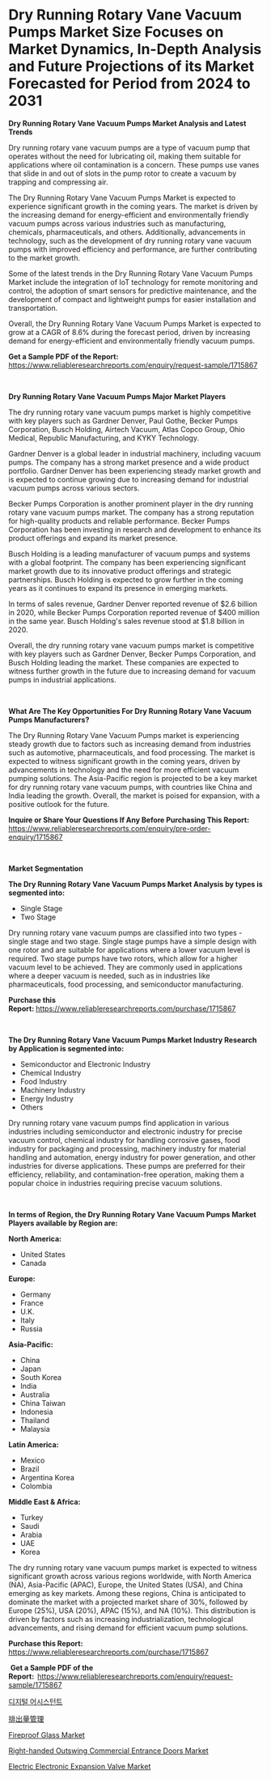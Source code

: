 <p><h1>Dry Running Rotary Vane Vacuum Pumps Market Size Focuses on Market Dynamics, In-Depth Analysis and Future Projections of its Market Forecasted for Period from 2024 to 2031</h1></p><p><strong>Dry Running Rotary Vane Vacuum Pumps Market Analysis and Latest Trends</strong></p>
<p><p>Dry running rotary vane vacuum pumps are a type of vacuum pump that operates without the need for lubricating oil, making them suitable for applications where oil contamination is a concern. These pumps use vanes that slide in and out of slots in the pump rotor to create a vacuum by trapping and compressing air.</p><p>The Dry Running Rotary Vane Vacuum Pumps Market is expected to experience significant growth in the coming years. The market is driven by the increasing demand for energy-efficient and environmentally friendly vacuum pumps across various industries such as manufacturing, chemicals, pharmaceuticals, and others. Additionally, advancements in technology, such as the development of dry running rotary vane vacuum pumps with improved efficiency and performance, are further contributing to the market growth.</p><p>Some of the latest trends in the Dry Running Rotary Vane Vacuum Pumps Market include the integration of IoT technology for remote monitoring and control, the adoption of smart sensors for predictive maintenance, and the development of compact and lightweight pumps for easier installation and transportation.</p><p>Overall, the Dry Running Rotary Vane Vacuum Pumps Market is expected to grow at a CAGR of 8.6% during the forecast period, driven by increasing demand for energy-efficient and environmentally friendly vacuum pumps.</p></p>
<p><strong>Get a Sample PDF of the Report:&nbsp;</strong> <a href="https://www.reliableresearchreports.com/enquiry/request-sample/1715867">https://www.reliableresearchreports.com/enquiry/request-sample/1715867</a></p>
<p>&nbsp;</p>
<p><strong>Dry Running Rotary Vane Vacuum Pumps Major Market Players</strong></p>
<p><p>The dry running rotary vane vacuum pumps market is highly competitive with key players such as Gardner Denver, Paul Gothe, Becker Pumps Corporation, Busch Holding, Airtech Vacuum, Atlas Copco Group, Ohio Medical, Republic Manufacturing, and KYKY Technology. </p><p>Gardner Denver is a global leader in industrial machinery, including vacuum pumps. The company has a strong market presence and a wide product portfolio. Gardner Denver has been experiencing steady market growth and is expected to continue growing due to increasing demand for industrial vacuum pumps across various sectors.</p><p>Becker Pumps Corporation is another prominent player in the dry running rotary vane vacuum pumps market. The company has a strong reputation for high-quality products and reliable performance. Becker Pumps Corporation has been investing in research and development to enhance its product offerings and expand its market presence.</p><p>Busch Holding is a leading manufacturer of vacuum pumps and systems with a global footprint. The company has been experiencing significant market growth due to its innovative product offerings and strategic partnerships. Busch Holding is expected to grow further in the coming years as it continues to expand its presence in emerging markets.</p><p>In terms of sales revenue, Gardner Denver reported revenue of $2.6 billion in 2020, while Becker Pumps Corporation reported revenue of $400 million in the same year. Busch Holding's sales revenue stood at $1.8 billion in 2020.</p><p>Overall, the dry running rotary vane vacuum pumps market is competitive with key players such as Gardner Denver, Becker Pumps Corporation, and Busch Holding leading the market. These companies are expected to witness further growth in the future due to increasing demand for vacuum pumps in industrial applications.</p></p>
<p>&nbsp;</p>
<p><strong>What Are The Key Opportunities For Dry Running Rotary Vane Vacuum Pumps Manufacturers?</strong></p>
<p><p>The Dry Running Rotary Vane Vacuum Pumps market is experiencing steady growth due to factors such as increasing demand from industries such as automotive, pharmaceuticals, and food processing. The market is expected to witness significant growth in the coming years, driven by advancements in technology and the need for more efficient vacuum pumping solutions. The Asia-Pacific region is projected to be a key market for dry running rotary vane vacuum pumps, with countries like China and India leading the growth. Overall, the market is poised for expansion, with a positive outlook for the future.</p></p>
<p><strong>Inquire or Share Your Questions If Any Before Purchasing This Report:</strong> <a href="https://www.reliableresearchreports.com/enquiry/pre-order-enquiry/1715867">https://www.reliableresearchreports.com/enquiry/pre-order-enquiry/1715867</a></p>
<p>&nbsp;</p>
<p><strong>Market Segmentation</strong></p>
<p><strong>The Dry Running Rotary Vane Vacuum Pumps Market Analysis by types is segmented into:</strong></p>
<p><ul><li>Single Stage</li><li>Two Stage</li></ul></p>
<p><p>Dry running rotary vane vacuum pumps are classified into two types - single stage and two stage. Single stage pumps have a simple design with one rotor and are suitable for applications where a lower vacuum level is required. Two stage pumps have two rotors, which allow for a higher vacuum level to be achieved. They are commonly used in applications where a deeper vacuum is needed, such as in industries like pharmaceuticals, food processing, and semiconductor manufacturing.</p></p>
<p><strong>Purchase this Report:&nbsp;</strong><a href="https://www.reliableresearchreports.com/purchase/1715867">https://www.reliableresearchreports.com/purchase/1715867</a></p>
<p>&nbsp;</p>
<p><strong>The Dry Running Rotary Vane Vacuum Pumps Market Industry Research by Application is segmented into:</strong></p>
<p><ul><li>Semiconductor and Electronic Industry</li><li>Chemical Industry</li><li>Food Industry</li><li>Machinery Industry</li><li>Energy Industry</li><li>Others</li></ul></p>
<p><p>Dry running rotary vane vacuum pumps find application in various industries including semiconductor and electronic industry for precise vacuum control, chemical industry for handling corrosive gases, food industry for packaging and processing, machinery industry for material handling and automation, energy industry for power generation, and other industries for diverse applications. These pumps are preferred for their efficiency, reliability, and contamination-free operation, making them a popular choice in industries requiring precise vacuum solutions.</p></p>
<p>&nbsp;</p>
<p><strong>In terms of Region, the Dry Running Rotary Vane Vacuum Pumps Market Players available by Region are:</strong></p>
<p>
    <p> <strong> North America: </strong>
        <ul>
            <li>United States</li>
            <li>Canada</li>
        </ul>
        </p> 
    <p> <strong> Europe: </strong>
        <ul>
            <li>Germany</li>
            <li>France</li>
            <li>U.K.</li>
            <li>Italy</li>
            <li>Russia</li>
        </ul>
        </p> 
    <p> <strong> Asia-Pacific: </strong>
        <ul>
            <li>China</li>
            <li>Japan</li>
            <li>South Korea</li>
            <li>India</li>
            <li>Australia</li>
            <li>China Taiwan</li>
            <li>Indonesia</li>
            <li>Thailand</li>
            <li>Malaysia</li>
        </ul>
        </p> 
    <p> <strong> Latin America: </strong>
        <ul>
            <li>Mexico</li>
            <li>Brazil</li>
            <li>Argentina Korea</li>
            <li>Colombia</li>
        </ul>
        </p> 
    <p> <strong> Middle East & Africa: </strong>
        <ul>
            <li>Turkey</li>
            <li>Saudi</li>
            <li>Arabia</li>
            <li>UAE</li>
            <li>Korea</li>
        </ul>
    </p>
    </p>
<p><p>The dry running rotary vane vacuum pumps market is expected to witness significant growth across various regions worldwide, with North America (NA), Asia-Pacific (APAC), Europe, the United States (USA), and China emerging as key markets. Among these regions, China is anticipated to dominate the market with a projected market share of 30%, followed by Europe (25%), USA (20%), APAC (15%), and NA (10%). This distribution is driven by factors such as increasing industrialization, technological advancements, and rising demand for efficient vacuum pump solutions.</p></p>
<p><strong>Purchase this Report: </strong><a href="https://www.reliableresearchreports.com/purchase/1715867">https://www.reliableresearchreports.com/purchase/1715867</a></p>
<p>&nbsp;<strong>Get a Sample PDF of the Report:&nbsp;&nbsp;</strong><a href="https://www.reliableresearchreports.com/enquiry/request-sample/1715867">https://www.reliableresearchreports.com/enquiry/request-sample/1715867</a></p>
<p><strong></strong></p>
<p><p><a href="https://medium.com/@brandonramos59/%EB%94%94%EC%A7%80%ED%84%88-%EC%96%B4%EC%8B%9C%EC%8A%A4%ED%84%B4%ED%8A%B8-%EC%8B%9C%EC%9E%A5-%EB%B3%B4%EA%B3%A0%EC%84%9C%EB%8A%94-%EC%9D%B4-%EC%8B%9C%EC%9E%A5%EC%9D%98-%EC%B5%9C%EC%8B%A0-%ED%8A%B8%EB%A0%8C%EB%93%9C%EC%99%80-%EC%84%B1%EC%9E%A5-%EA%B8%B0%ED%9A%8C%EB%A5%BC-%EB%B0%9D%ED%98%80%EC%A4%8D%EB%8B%88%EB%8B%A4-7b7b969ee0f8">디지털 어시스턴트</a></p><p><a href="https://medium.com/@dashawnmoen/%E6%8E%92%E5%87%BA%E7%AE%A1%E7%90%86%E3%83%9E%E3%83%BC%E3%82%B1%E3%83%83%E3%83%88-%E5%B8%82%E5%A0%B4%E3%82%B7%E3%82%A7%E3%82%A2-%E5%B8%82%E5%A0%B4%E5%8B%95%E5%90%91-%E4%BB%8A%E5%BE%8C%E3%81%AE%E6%88%90%E9%95%B7%E3%82%92%E6%8E%A2%E3%82%8B-aab367aa4799">排出量管理</a></p><p><a href="https://view.publitas.com/reportprime-1/fireproof-glass-market-analysis-examines-its-scope-on-growth-opportunities-and-forecasted-trends-spanning-from-2024-to-2031/">Fireproof Glass Market</a></p><p><a href="https://noble-drawer-34c.notion.site/Right-handed-Outswing-Commercial-Entrance-Doors-Market-Size-Focuses-on-Market-Dynamics-In-Depth-Ana-33ba146e18e4433b960e32befb09781a">Right-handed Outswing Commercial Entrance Doors Market</a></p><p><a href="https://github.com/Sinjinluong3e0awx2m195k76/Market-Research-Report-List-1/blob/main/electric-electronic-expansion-valve-market.md">Electric Electronic Expansion Valve Market</a></p></p>